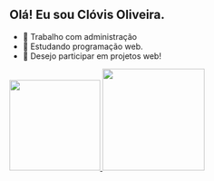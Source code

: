 ## Olá! Eu sou Clóvis Oliveira. 

- 🔭 Trabalho com administração
- 🌱 Estudando programação web.
- 👯 Desejo participar em projetos web!
  
<div>
<a href="https://github.com/clovis2021">
<img loading="lazy" height="160em" src="https://github-readme-stats.vercel.app/api/top-langs/?username=clovis2021&layout=compact&langs_count=7&theme=dracula"/>
<img loading="lazy" height="180em" src="https://github-readme-stats.vercel.app/api?username=clovis2021&show_icons=true&theme=dracula&include_all_commits=true&count_private=true"/>
</div>
